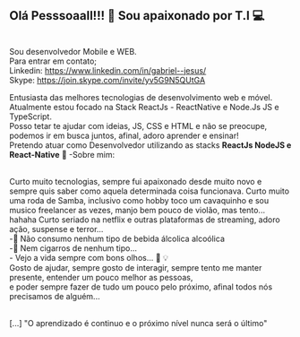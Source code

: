 ## Olá Pesssoaall!!! 👋 Sou apaixonado por T.I 💻

<br/>Sou desenvolvedor Mobile e WEB.
<br/>Para entrar em contato;
<br/>Linkedin: https://www.linkedin.com/in/gabriel--jesus/
<br/>Skype: https://join.skype.com/invite/yv5G9N5QUtGA

Entusiasta das melhores tecnologias de desenvolvimento web e móvel.
<br/>Atualmente estou focado na Stack ReactJs - ReactNative e Node.Js JS e TypeScript.
<br/>Posso tetar te ajudar com ideias, JS, CSS e HTML e não se preocupe, podemos ir em busca juntos, afinal, adoro aprender e ensinar!
<br/>Pretendo atuar como Desenvolvedor utilizando as stacks <strong>ReactJs NodeJS e React-Native</strong> 🙌
-Sobre mim:

<br/>Curto muito tecnologias, sempre fui apaixonado desde muito novo e sempre quis saber como aquela determinada coisa funcionava. Curto muito uma roda de Samba, inclusivo como hobby toco um cavaquinho e sou musico freelancer as vezes, manjo bem pouco de violão, mas tento... hahaha Curto seriado na netflix e outras plataformas de streaming, adoro ação, suspense e terror...
<br/>-🚫 Não consumo nenhum tipo de bebida álcolica alcoólica
<br/>-🚫 Nem cigarros de nenhum tipo...
<br/>- Vejo a vida sempre com bons olhos... 🚀 💡
<br/>Gosto de ajudar, sempre gosto de interagir, sempre tento me manter presente, entender um pouco melhor as pessoas, 
<br/>e poder sempre fazer de tudo um pouco pelo próximo, afinal todos nós precisamos de alguém...

<br/>[...] "O aprendizado é continuo e o próximo nível nunca será o último"
